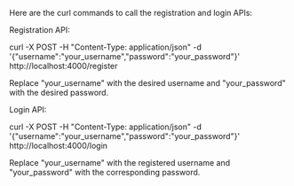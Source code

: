 Here are the curl commands to call the registration and login APIs:

Registration API:

curl -X POST -H "Content-Type: application/json" -d '{"username":"your_username","password":"your_password"}' http://localhost:4000/register

Replace "your_username" with the desired username and "your_password" with the desired password.

Login API:

curl -X POST -H "Content-Type: application/json" -d '{"username":"your_username","password":"your_password"}' http://localhost:4000/login

Replace "your_username" with the registered username and "your_password" with the corresponding password.